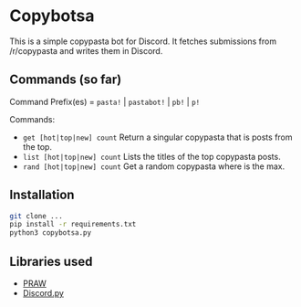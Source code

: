 # Copybotsa

This is a simple copypasta bot for Discord.
It fetches submissions from /r/copypasta and writes them in Discord.

## Commands (so far)

Command Prefix(es) = `pasta!` | `pastabot!` | `pb!` | `p!`

Commands:
- `get [hot|top|new] count` Return a singular copypasta that is <count> posts from the top.
- `list [hot|top|new] count` Lists the titles of the top <count> copypasta posts.
- `rand [hot|top|new] count` Get a random copypasta where <count> is the max. 

## Installation

```sh
git clone ...
pip install -r requirements.txt
python3 copybotsa.py
```

## Libraries used

- [PRAW](https://github.com/praw-dev/praw)
- [Discord.py](https://github.com/Rapptz/discord.py)
